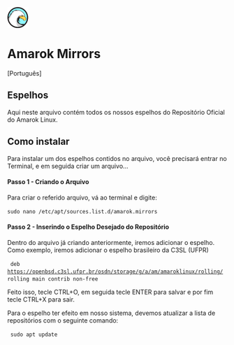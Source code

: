 ![Logo](data/logo.png "Project Logo")
# Amarok Mirrors

[Português]

## Espelhos

Aqui neste arquivo contém todos os nossos espelhos do Repositório Oficial do Amarok Linux.

## Como instalar

Para instalar um dos espelhos contidos no arquivo, você precisará entrar no Terminal, e em seguida criar um arquivo...

#### Passo 1 - Criando o Arquivo

Para criar o referido arquivo, vá ao terminal e digite:

<code>sudo nano /etc/apt/sources.list.d/amarok.mirrors</code>

#### Passo 2 - Inserindo o Espelho Desejado do Repositório

Dentro do arquivo já criando anteriormente, iremos adicionar o espelho.
Como exemplo, iremos adicionar o espelho brasileiro da C3SL (UFPR)

<code> deb https://openbsd.c3sl.ufpr.br/osdn/storage/g/a/am/amaroklinux/rolling/ rolling main contrib non-free </code>

Feito isso, tecle CTRL+O, em seguida tecle ENTER para salvar e por fim tecle CTRL+X para sair.

Para o espelho ter efeito em nosso sistema, devemos atualizar a lista de repositórios com o seguinte comando:

<code> sudo apt update </code>